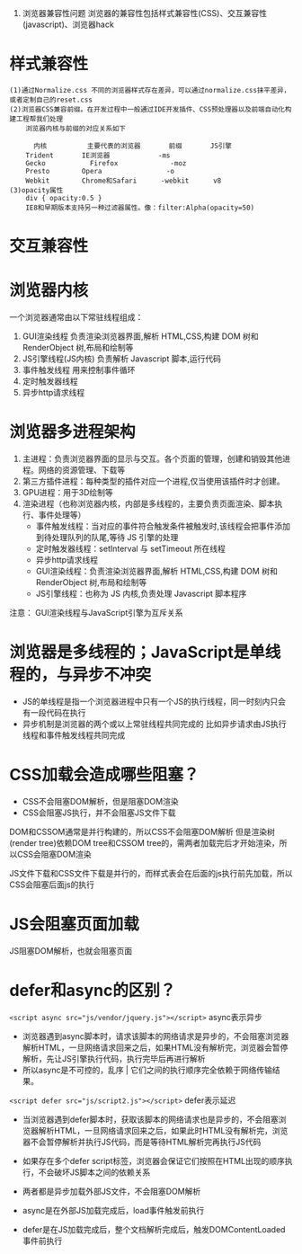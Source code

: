 1. 浏览器兼容性问题
浏览器的兼容性包括样式兼容性(CSS)、交互兼容性(javascript)、浏览器hack
# 样式兼容性
    (1)通过Normalize.css 不同的浏览器样式存在差异，可以通过normalize.css抹平差异，或者定制自己的reset.css
    (2)浏览器CSS兼容前缀。在开发过程中一般通过IDE开发插件、CSS预处理器以及前端自动化构建工程帮我们处理
        浏览器内核与前缀的对应关系如下
        
          内核	      主要代表的浏览器	     前缀       JS引擎
        Trident	      IE浏览器	           -ms
        Gecko	        Firefox	            -moz
        Presto	      Opera	               -o
        Webkit	      Chrome和Safari	     -webkit      v8
    (3)opacity属性
        div { opacity:0.5 }
        IE8和早期版本支持另一种过滤器属性。像：filter:Alpha(opacity=50)

# 交互兼容性



# 浏览器内核
一个浏览器通常由以下常驻线程组成：
1. GUI渲染线程
负责渲染浏览器界面,解析 HTML,CSS,构建 DOM 树和 RenderObject 树,布局和绘制等
2. JS引擎线程(JS内核)
负责解析 Javascript 脚本,运行代码
3. 事件触发线程
用来控制事件循环
4. 定时触发器线程
5. 异步http请求线程


# 浏览器多进程架构
1. 主进程：负责浏览器界面的显示与交互。各个页面的管理，创建和销毁其他进程。网络的资源管理、下载等
2. 第三方插件进程：每种类型的插件对应一个进程,仅当使用该插件时才创建。
3. GPU进程：用于3D绘制等
4. 渲染进程（也称浏览器内核，内部是多线程的，主要负责页面渲染、脚本执行、事件处理等）
      * 事件触发线程：当对应的事件符合触发条件被触发时,该线程会把事件添加到待处理队列的队尾,等待 JS 引擎的处理
      * 定时触发器线程：setInterval 与 setTimeout 所在线程
      * 异步http请求线程
      * GUI渲染线程：负责渲染浏览器界面,解析 HTML,CSS,构建 DOM 树和 RenderObject 树,布局和绘制等
      * JS引擎线程：也称为 JS 内核,负责处理 Javascript 脚本程序

注意： GUI渲染线程与JavaScript引擎为互斥关系
# 浏览器是多线程的；JavaScript是单线程的，与异步不冲突
* JS的单线程是指一个浏览器进程中只有一个JS的执行线程，同一时刻内只会有一段代码在执行
* 异步机制是浏览器的两个或以上常驻线程共同完成的
  比如异步请求由JS执行线程和事件触发线程共同完成

# CSS加载会造成哪些阻塞？
* CSS不会阻塞DOM解析，但是阻塞DOM渲染
* CSS会阻塞JS执行，并不会阻塞JS文件下载

DOM和CSSOM通常是并行构建的，所以CSS不会阻塞DOM解析
但是渲染树(render tree)依赖DOM tree和CSSOM tree的，需两者加载完后才开始渲染，所以CSS会阻塞DOM渲染

JS文件下载和CSS文件下载是并行的，而样式表会在后面的js执行前先加载，所以CSS会阻塞后面js的执行

# JS会阻塞页面加载
JS阻塞DOM解析，也就会阻塞页面


# defer和async的区别？

`<script async src="js/vendor/jquery.js"></script>`
async表示异步
* 浏览器遇到async脚本时，请求该脚本的网络请求是异步的，不会阻塞浏览器解析HTML，一旦网络请求回来之后，如果HTML没有解析完，浏览器会暂停解析，先让JS引擎执行代码，执行完毕后再进行解析
* 所以async是不可控的，乱序 | 它们之间的执行顺序完全依赖于网络传输结果。

`<script defer src="js/script2.js"></script>`
defer表示延迟
* 当浏览器遇到defer脚本时，获取该脚本的网络请求也是异步的，不会阻塞浏览器解析HTML，一旦网络请求回来之后，如果此时HTML没有解析完，浏览器不会暂停解析并执行JS代码，而是等待HTML解析完再执行JS代码
* 如果存在多个defer script标签，浏览器会保证它们按照在HTML出现的顺序执行，不会破坏JS脚本之间的依赖关系


* 两者都是异步加载外部JS文件，不会阻塞DOM解析
* async是在外部JS加载完成后，load事件触发前执行
* defer是在JS加载完成后，整个文档解析完成后，触发DOMContentLoaded事件前执行

